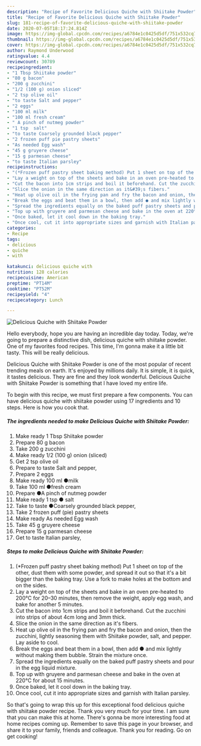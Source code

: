 ```yaml
---
description: "Recipe of Favorite Delicious Quiche with Shiitake Powder"
title: "Recipe of Favorite Delicious Quiche with Shiitake Powder"
slug: 181-recipe-of-favorite-delicious-quiche-with-shiitake-powder
date: 2020-07-05T18:17:24.814Z
image: https://img-global.cpcdn.com/recipes/a6784e1c0425d5df/751x532cq70/delicious-quiche-with-shiitake-powder-recipe-main-photo.jpg
thumbnail: https://img-global.cpcdn.com/recipes/a6784e1c0425d5df/751x532cq70/delicious-quiche-with-shiitake-powder-recipe-main-photo.jpg
cover: https://img-global.cpcdn.com/recipes/a6784e1c0425d5df/751x532cq70/delicious-quiche-with-shiitake-powder-recipe-main-photo.jpg
author: Raymond Underwood
ratingvalue: 4.4
reviewcount: 30789
recipeingredient:
- "1 Tbsp Shiitake powder"
- "80 g bacon"
- "200 g zucchini"
- "1/2 (100 g) onion sliced"
- "2 tsp olive oil"
- "to taste Salt and pepper"
- "2 eggs"
- "100 ml milk"
- "100 ml fresh cream"
- " A pinch of nutmeg powder"
- "1 tsp  salt"
- "to taste Coarsely grounded black pepper"
- "2 frozen puff pie pastry sheets"
- "As needed Egg wash"
- "45 g gruyere cheese"
- "15 g parmesan cheese"
- "to taste Italian parsley"
recipeinstructions:
- "(*Frozen puff pastry sheet baking method) Put 1 sheet on top of the other, dust them with some powder, and spread it out so that it&#39;s a bit bigger than the baking tray. Use a fork to make holes at the bottom and on the sides."
- "Lay a weight on top of the sheets and bake in an oven pre-heated to 200℃ for 20–30 minutes, then remove the weight, apply egg wash, and bake for another 5 minutes."
- "Cut the bacon into 1cm strips and boil it beforehand. Cut the zucchini into strips of about 4cm long and 3mm thick."
- "Slice the onion in the same direction as it&#39;s fibers."
- "Heat up olive oil in the frying pan and fry the bacon and onion, then the zucchini, lightly seasoning them with Shiitake powder, salt, and pepper. Lay aside to cool."
- "Break the eggs and beat them in a bowl, then add ● and mix lightly without making them bubble. Strain the mixture once."
- "Spread the ingredients equally on the baked puff pastry sheets and pour in the egg liquid mixture."
- "Top up with gruyere and parmesan cheese and bake in the oven at 220℃ for about 15 minutes."
- "Once baked, let it cool down in the baking tray."
- "Once cool, cut it into appropriate sizes and garnish with Italian parsley."
categories:
- Recipe
tags:
- delicious
- quiche
- with

katakunci: delicious quiche with 
nutrition: 128 calories
recipecuisine: American
preptime: "PT14M"
cooktime: "PT52M"
recipeyield: "4"
recipecategory: Lunch

---
```



![Delicious Quiche with Shiitake Powder](https://img-global.cpcdn.com/recipes/a6784e1c0425d5df/751x532cq70/delicious-quiche-with-shiitake-powder-recipe-main-photo.jpg)

Hello everybody, hope you are having an incredible day today. Today, we're going to prepare a distinctive dish, delicious quiche with shiitake powder. One of my favorites food recipes. This time, I'm gonna make it a little bit tasty. This will be really delicious.

Delicious Quiche with Shiitake Powder is one of the most popular of recent trending meals on earth. It's enjoyed by millions daily. It is simple, it is quick, it tastes delicious. They are fine and they look wonderful. Delicious Quiche with Shiitake Powder is something that I have loved my entire life.




To begin with this recipe, we must first prepare a few components. You can have delicious quiche with shiitake powder using 17 ingredients and 10 steps. Here is how you cook that.

<!--inarticleads1-->

##### The ingredients needed to make Delicious Quiche with Shiitake Powder:

1. Make ready 1 Tbsp Shiitake powder
1. Prepare 80 g bacon
1. Take 200 g zucchini
1. Make ready 1/2 (100 g) onion (sliced)
1. Get 2 tsp olive oil
1. Prepare to taste Salt and pepper,
1. Prepare 2 eggs
1. Make ready 100 ml ●milk
1. Take 100 ml ●fresh cream
1. Prepare  ●A pinch of nutmeg powder
1. Make ready 1 tsp ● salt
1. Take to taste ●Coarsely grounded black pepper,
1. Take 2 frozen puff (pie) pastry sheets
1. Make ready As needed Egg wash
1. Take 45 g gruyere cheese
1. Prepare 15 g parmesan cheese
1. Get to taste Italian parsley,




<!--inarticleads2-->

##### Steps to make Delicious Quiche with Shiitake Powder:

1. (*Frozen puff pastry sheet baking method) Put 1 sheet on top of the other, dust them with some powder, and spread it out so that it&#39;s a bit bigger than the baking tray. Use a fork to make holes at the bottom and on the sides.
1. Lay a weight on top of the sheets and bake in an oven pre-heated to 200℃ for 20–30 minutes, then remove the weight, apply egg wash, and bake for another 5 minutes.
1. Cut the bacon into 1cm strips and boil it beforehand. Cut the zucchini into strips of about 4cm long and 3mm thick.
1. Slice the onion in the same direction as it&#39;s fibers.
1. Heat up olive oil in the frying pan and fry the bacon and onion, then the zucchini, lightly seasoning them with Shiitake powder, salt, and pepper. Lay aside to cool.
1. Break the eggs and beat them in a bowl, then add ● and mix lightly without making them bubble. Strain the mixture once.
1. Spread the ingredients equally on the baked puff pastry sheets and pour in the egg liquid mixture.
1. Top up with gruyere and parmesan cheese and bake in the oven at 220℃ for about 15 minutes.
1. Once baked, let it cool down in the baking tray.
1. Once cool, cut it into appropriate sizes and garnish with Italian parsley.




So that's going to wrap this up for this exceptional food delicious quiche with shiitake powder recipe. Thank you very much for your time. I am sure that you can make this at home. There's gonna be more interesting food at home recipes coming up. Remember to save this page in your browser, and share it to your family, friends and colleague. Thank you for reading. Go on get cooking!
